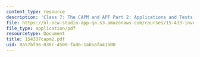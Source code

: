 ```yaml
---
content_type: resource
description: 'Class 7: The CAPM and APT Part 2: Applications and Tests'
file: https://ol-ocw-studio-app-qa.s3.amazonaws.com/courses/15-433-investments-spring-2003/0a57bf96038c4500fad61ab5afa41b00_154337capm2.pdf
file_type: application/pdf
resourcetype: Document
title: 154337capm2.pdf
uid: 0a57bf96-038c-4500-fad6-1ab5afa41b00
---
```

